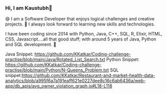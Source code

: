 ### Hi, I am Kaustubh👋

😄 I am a Software Developer that enjoys logical challenges and creative projects.
🔭 I always look forward to learning new skills and technologies.

I have been coding since 2014 with Python, Java, C++, SQL, R, Elixir, HTML, CSS, Javascript....all that good stuff; with around 5 years of Java, Python and SQL development. 💯

Java Snippet: https://github.com/KKatkar/Coding-challenge-practise/blob/main/Java/Rotated_List_Search.txt
Python Snippet: https://github.com/KKatkar/Coding-challenge-practise/blob/main/Python/N-Queens_Problem.txt
SQL snippet:https://github.com/KKatkar/Restaurant-and-market-health-data-analytics/blob/a995f6a7a191eaff621e0227dee8c16c6ab6436a/web-app/db_apis/avg_owner_violation_graph.js#L18-L118

<!--
**KKatkar/KKatkar** is a ✨ _special_ ✨ repository because its `README.md` (this file) appears on your GitHub profile.

Here are some ideas to get you started:

- 🔭 I’m currently working on ...
- 🌱 I’m currently learning ...
- 👯 I’m looking to collaborate on ...
- 🤔 I’m looking for help with ...
- 💬 Ask me about ...
- 📫 How to reach me: ...
- 😄 Pronouns: ...
- ⚡ Fun fact: ...
-->
